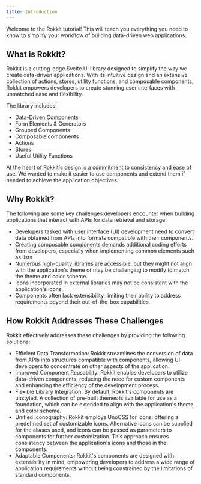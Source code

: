 ```yaml
---
title: Introduction
---
```


Welcome to the Rokkit tutorial! This will teach you everything you need to know to simplify your workflow of building data-driven web applications.

## What is Rokkit?

Rokkit is a cutting-edge Svelte UI library designed to simplify the way we create data-driven applications. With its intuitive design and an extensive collection of actions, stores, utility functions, and composable components, Rokkit empowers developers to create stunning user interfaces with unmatched ease and flexibility.

The library includes:

- Data-Driven Components
- Form Elements & Generators
- Grouped Components
- Composable components
- Actions
- Stores
- Useful Utility Functions

At the heart of Rokkit's design is a commitment to consistency and ease of use. We wanted to make it easier to use components and extend them if needed to achieve the application objectives.

## Why Rokkit?

The following are some key challenges developers encounter when building applications that interact with APIs for data retrieval and storage:

- Developers tasked with user interface (UI) development need to convert data obtained from APIs into formats compatible with their components.
- Creating composable components demands additional coding efforts from developers, especially when implementing common elements such as lists.
- Numerous high-quality libraries are accessible, but they might not align with the application's theme or may be challenging to modify to match the theme and color scheme.
- Icons incorporated in external libraries may not be consistent with the application's icons.
- Components often lack extensibility, limiting their ability to address requirements beyond their out-of-the-box capabilities.

## How Rokkit Addresses These Challenges

Rokkit effectively addresses these challenges by providing the following solutions:

- Efficient Data Transformation: Rokkit streamlines the conversion of data from APIs into structures compatible with components, allowing UI developers to concentrate on other aspects of the application.
- Improved Component Reusability: Rokkit enables developers to utilize data-driven components, reducing the need for custom components and enhancing the efficiency of the development process.
- Flexible Library Integration: By default, Rokkit's components are unstyled. A collection of pre-built themes is available for use as a foundation, which can be extended to align with the application's theme and color scheme.
- Unified Iconography: Rokkit employs UnoCSS for icons, offering a predefined set of customizable icons. Alternative icons can be supplied for the aliases used, and icons can be passed as parameters to components for further customization. This approach ensures consistency between the application's icons and those in the components.
- Adaptable Components: Rokkit's components are designed with extensibility in mind, empowering developers to address a wide range of application requirements without being constrained by the limitations of standard components.
